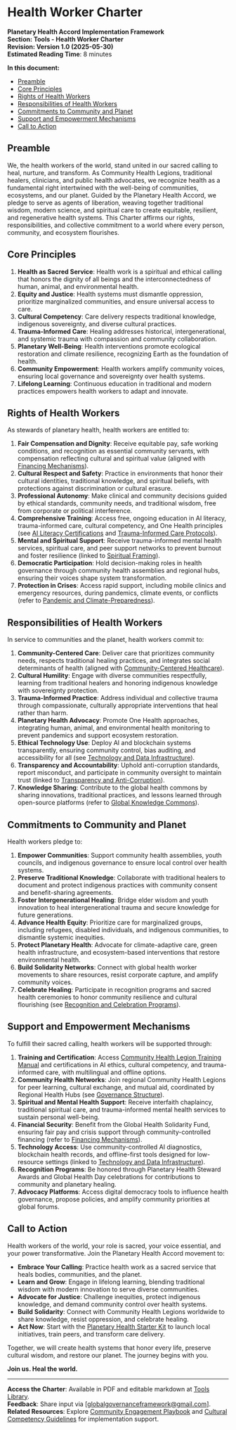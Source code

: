 # Health Worker Charter

**Planetary Health Accord Implementation Framework**  
**Section: Tools - Health Worker Charter**  
**Revision: Version 1.0 (2025-05-30)**  
**Estimated Reading Time**: 8 minutes  

**In this document:**  
- [Preamble](#preamble)  
- [Core Principles](#core-principles)  
- [Rights of Health Workers](#rights-of-health-workers)  
- [Responsibilities of Health Workers](#responsibilities-of-health-workers)  
- [Commitments to Community and Planet](#commitments-to-community-and-planet)  
- [Support and Empowerment Mechanisms](#support-and-empowerment-mechanisms)  
- [Call to Action](#call-to-action)  

## <a id="preamble"></a>Preamble  

We, the health workers of the world, stand united in our sacred calling to heal, nurture, and transform. As Community Health Legions, traditional healers, clinicians, and public health advocates, we recognize health as a fundamental right intertwined with the well-being of communities, ecosystems, and our planet. Guided by the Planetary Health Accord, we pledge to serve as agents of liberation, weaving together traditional wisdom, modern science, and spiritual care to create equitable, resilient, and regenerative health systems. This Charter affirms our rights, responsibilities, and collective commitment to a world where every person, community, and ecosystem flourishes.

## <a id="core-principles"></a>Core Principles  

1. **Health as Sacred Service**: Health work is a spiritual and ethical calling that honors the dignity of all beings and the interconnectedness of human, animal, and environmental health.  
2. **Equity and Justice**: Health systems must dismantle oppression, prioritize marginalized communities, and ensure universal access to care.  
3. **Cultural Competency**: Care delivery respects traditional knowledge, indigenous sovereignty, and diverse cultural practices.  
4. **Trauma-Informed Care**: Healing addresses historical, intergenerational, and systemic trauma with compassion and community collaboration.  
5. **Planetary Well-Being**: Health interventions promote ecological restoration and climate resilience, recognizing Earth as the foundation of health.  
6. **Community Empowerment**: Health workers amplify community voices, ensuring local governance and sovereignty over health systems.  
7. **Lifelong Learning**: Continuous education in traditional and modern practices empowers health workers to adapt and innovate.  

## <a id="rights-of-health-workers"></a>Rights of Health Workers  

As stewards of planetary health, health workers are entitled to:  

1. **Fair Compensation and Dignity**: Receive equitable pay, safe working conditions, and recognition as essential community servants, with compensation reflecting cultural and spiritual value (aligned with [Financing Mechanisms](/framework/docs/implementation/planetary-health#03-financing-mechanisms)).  
2. **Cultural Respect and Safety**: Practice in environments that honor their cultural identities, traditional knowledge, and spiritual beliefs, with protections against discrimination or cultural erasure.  
3. **Professional Autonomy**: Make clinical and community decisions guided by ethical standards, community needs, and traditional wisdom, free from corporate or political interference.  
4. **Comprehensive Training**: Access free, ongoing education in AI literacy, trauma-informed care, cultural competency, and One Health principles (see [AI Literacy Certifications](/framework/tools/planetary-health/ai-literacy-certifications-en.pdf) and [Trauma-Informed Care Protocols](/framework/tools/planetary-health/trauma-informed-care-en.pdf)).  
5. **Mental and Spiritual Support**: Receive trauma-informed mental health services, spiritual care, and peer support networks to prevent burnout and foster resilience (linked to [Spiritual Framing](/framework/docs/implementation/planetary-health#16-spiritual-framing)).  
6. **Democratic Participation**: Hold decision-making roles in health governance through community health assemblies and regional hubs, ensuring their voices shape system transformation.  
7. **Protection in Crises**: Access rapid support, including mobile clinics and emergency resources, during pandemics, climate events, or conflicts (refer to [Pandemic and Climate-Preparedness](/framework/docs/implementation/planetary-health#05-pandemic-climate-preparedness)).  

## <a id="responsibilities-of-health-workers"></a>Responsibilities of Health Workers  

In service to communities and the planet, health workers commit to:  

1. **Community-Centered Care**: Deliver care that prioritizes community needs, respects traditional healing practices, and integrates social determinants of health (aligned with [Community-Centered Healthcare](/framework/docs/implementation/planetary-health#06-community-centered-healthcare)).  
2. **Cultural Humility**: Engage with diverse communities respectfully, learning from traditional healers and honoring indigenous knowledge with sovereignty protection.  
3. **Trauma-Informed Practice**: Address individual and collective trauma through compassionate, culturally appropriate interventions that heal rather than harm.  
4. **Planetary Health Advocacy**: Promote One Health approaches, integrating human, animal, and environmental health monitoring to prevent pandemics and support ecosystem restoration.  
5. **Ethical Technology Use**: Deploy AI and blockchain systems transparently, ensuring community control, bias auditing, and accessibility for all (see [Technology and Data Infrastructure](/framework/docs/implementation/planetary-health#02-technology-data-infrastructure)).  
6. **Transparency and Accountability**: Uphold anti-corruption standards, report misconduct, and participate in community oversight to maintain trust (linked to [Transparency and Anti-Corruption](/framework/docs/implementation/planetary-health#07-transparency-anti-corruption)).  
7. **Knowledge Sharing**: Contribute to the global health commons by sharing innovations, traditional practices, and lessons learned through open-source platforms (refer to [Global Knowledge Commons](/framework/docs/implementation/planetary-health#13-global-knowledge-commons)).  

## <a id="commitments-to-community-and-planet"></a>Commitments to Community and Planet  

Health workers pledge to:  

1. **Empower Communities**: Support community health assemblies, youth councils, and indigenous governance to ensure local control over health systems.  
2. **Preserve Traditional Knowledge**: Collaborate with traditional healers to document and protect indigenous practices with community consent and benefit-sharing agreements.  
3. **Foster Intergenerational Healing**: Bridge elder wisdom and youth innovation to heal intergenerational trauma and secure knowledge for future generations.  
4. **Advance Health Equity**: Prioritize care for marginalized groups, including refugees, disabled individuals, and indigenous communities, to dismantle systemic inequities.  
5. **Protect Planetary Health**: Advocate for climate-adaptive care, green health infrastructure, and ecosystem-based interventions that restore environmental health.  
6. **Build Solidarity Networks**: Connect with global health worker movements to share resources, resist corporate capture, and amplify community voices.  
7. **Celebrate Healing**: Participate in recognition programs and sacred health ceremonies to honor community resilience and cultural flourishing (see [Recognition and Celebration Programs](/framework/docs/implementation/planetary-health#15-cross-cutting-mechanisms)).  

## <a id="support-and-empowerment-mechanisms"></a>Support and Empowerment Mechanisms  

To fulfill their sacred calling, health workers will be supported through:  

1. **Training and Certification**: Access [Community Health Legion Training Manual](/framework/tools/planetary-health/community-health-legion-manual-en.pdf) and certifications in AI ethics, cultural competency, and trauma-informed care, with multilingual and offline options.  
2. **Community Health Networks**: Join regional Community Health Legions for peer learning, cultural exchange, and mutual aid, coordinated by Regional Health Hubs (see [Governance Structure](/framework/docs/implementation/planetary-health#01-governance-structure)).  
3. **Spiritual and Mental Health Support**: Receive interfaith chaplaincy, traditional spiritual care, and trauma-informed mental health services to sustain personal well-being.  
4. **Financial Security**: Benefit from the Global Health Solidarity Fund, ensuring fair pay and crisis support through community-controlled financing (refer to [Financing Mechanisms](/framework/docs/implementation/planetary-health#03-financing-mechanisms)).  
5. **Technology Access**: Use community-controlled AI diagnostics, blockchain health records, and offline-first tools designed for low-resource settings (linked to [Technology and Data Infrastructure](/framework/docs/implementation/planetary-health#02-technology-data-infrastructure)).  
6. **Recognition Programs**: Be honored through Planetary Health Steward Awards and Global Health Day celebrations for contributions to community and planetary healing.  
7. **Advocacy Platforms**: Access digital democracy tools to influence health governance, propose policies, and amplify community priorities at global forums.  

## <a id="call-to-action"></a>Call to Action  

Health workers of the world, your role is sacred, your voice essential, and your power transformative. Join the Planetary Health Accord movement to:  

- **Embrace Your Calling**: Practice health work as a sacred service that heals bodies, communities, and the planet.  
- **Learn and Grow**: Engage in lifelong learning, blending traditional wisdom with modern innovation to serve diverse communities.  
- **Advocate for Justice**: Challenge inequities, protect indigenous knowledge, and demand community control over health systems.  
- **Build Solidarity**: Connect with Community Health Legions worldwide to share knowledge, resist oppression, and celebrate healing.  
- **Act Now**: Start with the [Planetary Health Starter Kit](/framework/tools/planetary-health/planetary-health-starter-kit-en.zip) to launch local initiatives, train peers, and transform care delivery.  

Together, we will create health systems that honor every life, preserve cultural wisdom, and restore our planet. The journey begins with you.  

**Join us. Heal the world.**  

---

**Access the Charter**: Available in PDF and editable markdown at [Tools Library](/framework/tools/planetary-health).  
**Feedback**: Share input via [globalgovernanceframework@gmail.com].  
**Related Resources**: Explore [Community Engagement Playbook](/framework/tools/planetary-health/community-engagement-playbook-en.pdf) and [Cultural Competency Guidelines](/framework/tools/planetary-health/cultural-competency-guidelines-en.pdf) for implementation support.